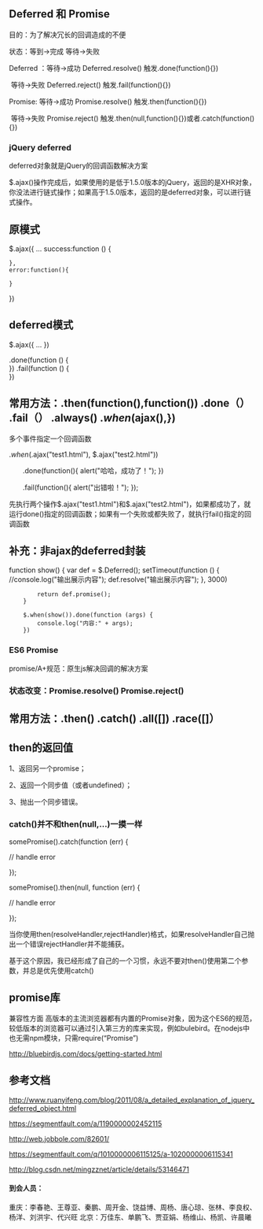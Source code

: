 ## Deferred 和 Promise

目的：为了解决冗长的回调造成的不便

状态：等到->完成  等待->失败

Deferred ：等待->成功  Deferred.resolve()  触发.done(function(){})

​			等待->失败  Deferred.reject()  触发.fail(function(){})

Promise: 	等待->成功  Promise.resolve()  触发.then(function(){})

​			等待->失败  Promise.reject()  触发.then(null,function(){})或者.catch(function(){})			

### jQuery deferred

deferred对象就是jQuery的回调函数解决方案

$.ajax()操作完成后，如果使用的是低于1.5.0版本的jQuery，返回的是XHR对象，你没法进行链式操作；如果高于1.5.0版本，返回的是deferred对象，可以进行链式操作。

## 原模式


$.ajax({
    ...
    success:function () {
    
    },
    error:function(){
        
    }
})

## deferred模式

$.ajax({
    ...
})

.done(function () {
​    
})
.fail(function () {
​    
})



## 常用方法：.then(function(),function()) .done（） .fail（） .always()  $.when($ajax(),})

多个事件指定一个回调函数

$.when($.ajax("test1.html"), $.ajax("test2.html"))

　　.done(function(){ alert("哈哈，成功了！"); })

　　.fail(function(){ alert("出错啦！"); });

先执行两个操作$.ajax("test1.html")和$.ajax("test2.html")，如果都成功了，就运行done()指定的回调函数；如果有一个失败或都失败了，就执行fail()指定的回调函数



## 补充：非ajax的deferred封装

function show() {
            var def = $.Deferred();
            setTimeout(function () {
                //console.log("输出展示内容");
                def.resolve("输出展示内容");
            }, 3000)
    
            return def.promise();
        }
    
        $.when(show()).done(function (args) {
            console.log("内容:" + args);
        })


### ES6 Promise

promise/A+规范：原生js解决回调的解决方案



### 状态改变：Promise.resolve()  Promise.reject() 

## 常用方法：.then() .catch() .all([]) .race([]）

## then的返回值

1、返回另一个promise；

2、返回一个同步值（或者undefined）；

3、抛出一个同步错误。

### catch()并不和then(null,…)一摸一样

somePromise().catch(function (err) {

  // handle error
    
});

somePromise().then(null, function (err) {

  // handle error

});

当你使用then(resolveHandler,rejectHandler)格式，如果resolveHandler自己抛出一个错误rejectHandler并不能捕获。

基于这个原因，我已经形成了自己的一个习惯，永远不要对then()使用第二个参数，并总是优先使用catch()

## promise库

兼容性方面 高版本的主流浏览器都有内置的Promise对象，因为这个ES6的规范，较低版本的浏览器可以通过引入第三方的库来实现，例如bulebird。在nodejs中也无需npm模块，只需require(“Promise”)

http://bluebirdjs.com/docs/getting-started.html

## 参考文档

http://www.ruanyifeng.com/blog/2011/08/a_detailed_explanation_of_jquery_deferred_object.html

https://segmentfault.com/a/1190000002452115

http://web.jobbole.com/82601/

https://segmentfault.com/q/1010000006115125/a-1020000006115341

http://blog.csdn.net/mingzznet/article/details/53146471

#### 到会人员：
重庆：李春艳、王尊亚、秦鹏、周开金、饶益博、周杨、唐心琼、张林、李良权、杨洋、刘洪宇、代兴旺
北京：万佳东、单鹏飞、贾亚娟、杨维山、杨凯、许晨曦





